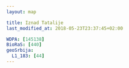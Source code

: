 ```yaml
---
layout: map

title: Iznad Tatalije
last_modified_at: 2018-05-23T23:37:45+02:00

WDPA: [145138]
BioRaS: [440]
geoSrbija:
  L1_183: [44]
---
```

